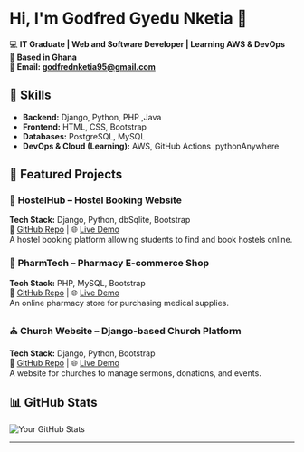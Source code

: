 # Hi, I'm Godfred Gyedu Nketia 👋

💻 **IT Graduate | Web and Software Developer | Learning AWS & DevOps**  
📍 **Based in Ghana**  
📧 **Email: godfrednketia95@gmail.com**  


## 🚀 Skills
- **Backend:** Django, Python, PHP ,Java 
- **Frontend:** HTML, CSS, Bootstrap  
- **Databases:** PostgreSQL, MySQL  
- **DevOps & Cloud (Learning):** AWS, GitHub Actions ,pythonAnywhere 

## 📂 Featured Projects

### 🏨 **HostelHub** – Hostel Booking Website  
**Tech Stack:** Django, Python, dbSqlite, Bootstrap  
📌 [GitHub Repo](https://github.com/yourusername/hostelhub) | 🌐 [Live Demo](https://yourdemo.com)  
A hostel booking platform allowing students to find and book hostels online.

### 💊 **PharmTech** – Pharmacy E-commerce Shop  
**Tech Stack:** PHP, MySQL, Bootstrap  
📌 [GitHub Repo](https://github.com/yourusername/pharmtech) | 🌐 [Live Demo](https://yourdemo.com)  
An online pharmacy store for purchasing medical supplies.

### ⛪ **Church Website** – Django-based Church Platform  
**Tech Stack:** Django, Python, Bootstrap  
📌 [GitHub Repo](https://github.com/yourusername/church-website) | 🌐 [Live Demo](https://yourdemo.com)  
A website for churches to manage sermons, donations, and events.

## 📊 GitHub Stats
![Your GitHub Stats](https://github-readme-stats.vercel.app/api?username=yourusername&show_icons=true&theme=dark)

---


